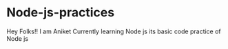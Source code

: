 # Node-js-practices
Hey  Folks!! I am Aniket Currently learning Node js its basic code practice of Node js
